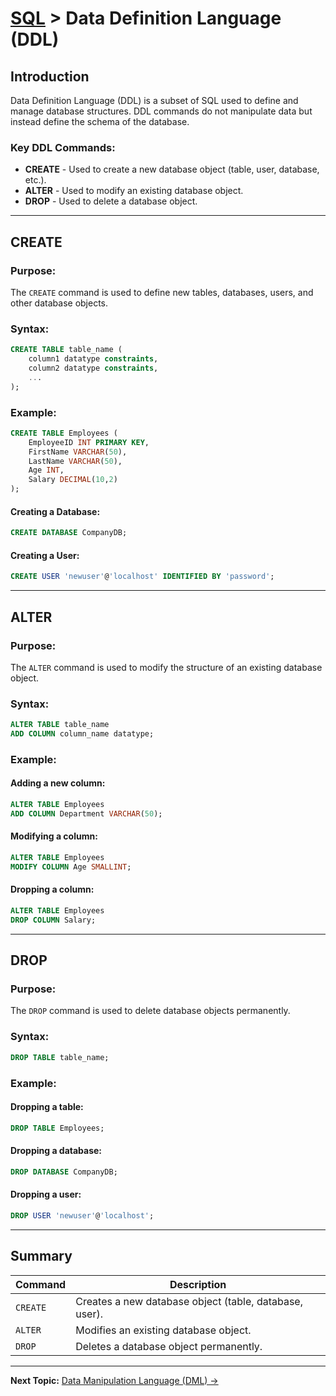 # [SQL](../) > Data Definition Language (DDL)

## Introduction
Data Definition Language (DDL) is a subset of SQL used to define and manage database structures. DDL commands do not manipulate data but instead define the schema of the database.

### Key DDL Commands:
- **CREATE** - Used to create a new database object (table, user, database, etc.).
- **ALTER** - Used to modify an existing database object.
- **DROP** - Used to delete a database object.

---

## CREATE
### Purpose:
The `CREATE` command is used to define new tables, databases, users, and other database objects.

### Syntax:
```sql
CREATE TABLE table_name (
    column1 datatype constraints,
    column2 datatype constraints,
    ...
);
```

### Example:
```sql
CREATE TABLE Employees (
    EmployeeID INT PRIMARY KEY,
    FirstName VARCHAR(50),
    LastName VARCHAR(50),
    Age INT,
    Salary DECIMAL(10,2)
);
```

#### Creating a Database:
```sql
CREATE DATABASE CompanyDB;
```

#### Creating a User:
```sql
CREATE USER 'newuser'@'localhost' IDENTIFIED BY 'password';
```

---

## ALTER
### Purpose:
The `ALTER` command is used to modify the structure of an existing database object.

### Syntax:
```sql
ALTER TABLE table_name
ADD COLUMN column_name datatype;
```

### Example:
#### Adding a new column:
```sql
ALTER TABLE Employees
ADD COLUMN Department VARCHAR(50);
```

#### Modifying a column:
```sql
ALTER TABLE Employees
MODIFY COLUMN Age SMALLINT;
```

#### Dropping a column:
```sql
ALTER TABLE Employees
DROP COLUMN Salary;
```

---

## DROP
### Purpose:
The `DROP` command is used to delete database objects permanently.

### Syntax:
```sql
DROP TABLE table_name;
```

### Example:
#### Dropping a table:
```sql
DROP TABLE Employees;
```

#### Dropping a database:
```sql
DROP DATABASE CompanyDB;
```

#### Dropping a user:
```sql
DROP USER 'newuser'@'localhost';
```

---

## Summary

| Command | Description |
|---------|-------------|
| `CREATE` | Creates a new database object (table, database, user). |
| `ALTER` | Modifies an existing database object. |
| `DROP` | Deletes a database object permanently. |

---

<b>Next Topic:</b> [Data Manipulation Language (DML) →](../dml/)

